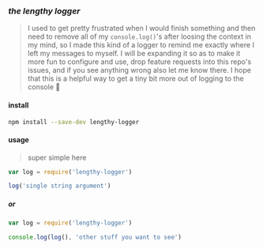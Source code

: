 ### ___the lengthy logger___
> I used to get pretty frustrated when I would finish something and then need to remove all of my `console.log()`'s after loosing the context in my mind, so I made this kind of a logger to remind me exactly where I left my messages to myself. I will be expanding it so as to make it more fun to configure and use, drop feature requests into this repo's issues, and if you see anything wrong also let me know there. I hope that this is a helpful way to get a tiny bit more out of logging to the console 🤘

#### install
```sh
npm install --save-dev lengthy-logger
```

#### usage
> super simple here  

```js
var log = require('lengthy-logger')

log('single string argument')
```

##### ___or___

```js
var log = require('lengthy-logger')

console.log(log(), 'other stuff you want to see')
```
